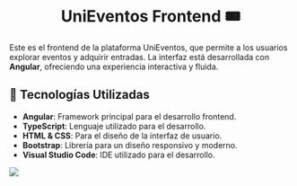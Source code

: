 <h1 align="center"> UniEventos Frontend 🎟️ </h1>

<p>Este es el frontend de la plataforma UniEventos, que permite a los usuarios explorar eventos y adquirir entradas. La interfaz está desarrollada con <strong>Angular</strong>, ofreciendo una experiencia interactiva y fluida.</p>

<h2>🚀 Tecnologías Utilizadas</h2>
<ul>
    <li><strong>Angular</strong>: Framework principal para el desarrollo frontend.</li>
    <li><strong>TypeScript</strong>: Lenguaje utilizado para el desarrollo.</li>
    <li><strong>HTML & CSS</strong>: Para el diseño de la interfaz de usuario.</li>
    <li><strong>Bootstrap</strong>: Librería para un diseño responsivo y moderno.</li>
    <li><strong>Visual Studio Code</strong>: IDE utilizado para el desarrollo.</li>
</ul>

<p align="left">
<img src="https://img.shields.io/badge/STATUS-EN%20DESAROLLO-green">
</p>
